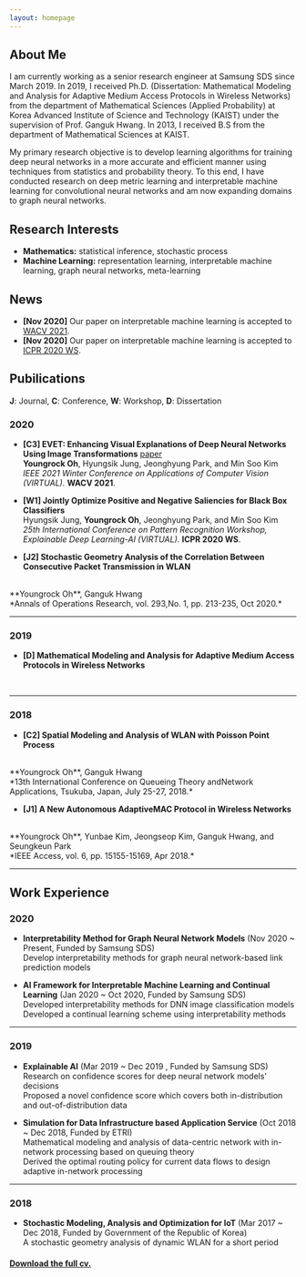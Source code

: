 ```yaml
---
layout: homepage
---
```


## About Me

I am currently working as a senior research engineer at Samsung SDS since March 2019. 
In 2019, I received Ph.D. (Dissertation: Mathematical Modeling and Analysis for Adaptive Medium Access Protocols in Wireless Networks) from the department of Mathematical Sciences (Applied Probability) at Korea Advanced Institute of Science and Technology (KAIST) under the supervision of Prof. Ganguk Hwang.
In 2013, I received B.S from the department of Mathematical Sciences at KAIST.

My primary research objective is to develop learning algorithms for training deep neural networks in a more accurate and efficient manner using techniques from statistics and probability theory. 
To this end, I have conducted research on deep metric learning and interpretable machine learning for convolutional neural networks and am now expanding domains to graph neural networks.

## Research Interests

- **Mathematics:** statistical inference, stochastic process
- **Machine Learning:** representation learning, interpretable machine learning, graph neural networks, meta-learning

## News

- **[Nov 2020]** Our paper on interpretable machine learning is accepted to [WACV 2021](http://wacv2021.thecvf.com/home).
- **[Nov 2020]** Our paper on interpretable machine learning is accepted to [ICPR 2020 WS](https://edl-ai-icpr.labri.fr/).

## Pubilications

**J**: Journal, **C**: Conference, **W**: Workshop, **D**: Dissertation

### 2020
- **[C3] EVET: Enhancing Visual Explanations of Deep Neural Networks Using Image Transformations**
[paper](https://openaccess.thecvf.com/content/WACV2021/html/Oh_EVET_Enhancing_Visual_Explanations_of_Deep_Neural_Networks_Using_Image_WACV_2021_paper.html)
  <br>
  **Youngrock Oh**, Hyungsik Jung, Jeonghyung Park, and Min Soo Kim
  <br>
  *IEEE 2021 Winter Conference on Applications of Computer Vision (VIRTUAL).* **WACV 2021**.
  <br>  

- **[W1] Jointly Optimize Positive and Negative Saliencies for Black Box Classifiers**
  <br>
  Hyungsik Jung, **Youngrock Oh**, Jeonghyung Park, and Min Soo Kim
  <br>
  *25th International Conference on Pattern Recognition Workshop, Explainable Deep Learning-AI (VIRTUAL).* **ICPR 2020 WS**.
  <br>  
  
- **[J2] Stochastic Geometry Analysis of the Correlation Between Consecutive Packet Transmission in WLAN**
 <br>
 **Youngrock Oh**, Ganguk Hwang
 <br>
 *Annals of Operations Research, vol. 293,No. 1, pp. 213-235, Oct 2020.*
 <br>

---
### 2019
- **[D] Mathematical Modeling and Analysis for Adaptive Medium Access Protocols in Wireless Networks**
<br>

---
### 2018
- **[C2] Spatial Modeling and Analysis of WLAN with Poisson Point Process**
<br>
**Youngrock Oh**, Ganguk Hwang
<br>
*13th  International  Conference  on  Queueing  Theory  andNetwork Applications,
Tsukuba, Japan, July 25-27, 2018.*
<br>

- **[J1] A New Autonomous AdaptiveMAC Protocol in Wireless Networks**
<br>
**Youngrock Oh**, Yunbae Kim, Jeongseop Kim, Ganguk Hwang, and Seungkeun Park
<br>
*IEEE Access, vol. 6, pp. 15155-15169, Apr 2018.*
<br>

---
## Work Experience
<!--
### 2021
- **XAI-assisted Representation Learning**
(Jan 2021 ~ Present, Funded by Samsung SDS)
<br>
Deep metric learning on the embeddings extracted through saliency methods
---
-->
### 2020
- **Interpretability Method for Graph Neural Network Models**
(Nov 2020 ~ Present, Funded by Samsung SDS)
<br> Develop interpretability methods for graph neural network-based link prediction models

- **AI Framework for Interpretable Machine Learning and Continual Learning**
(Jan 2020 ~ Oct 2020, Funded by Samsung SDS)
<br> Developed interpretability methods for DNN image classification models
<br> Developed a continual learning scheme using interpretability methods

---
### 2019
- **Explainable AI**
(Mar 2019 ~ Dec 2019
, Funded by Samsung SDS)
<br> Research on confidence scores for deep neural network models' decisions
<br> Proposed a novel confidence score which covers both in-distribution and out-of-distribution data

- **Simulation for Data Infrastructure based Application Service**
(Oct 2018 ~ Dec 2018, Funded by ETRI)
<br> Mathematical modeling and analysis of data-centric network with in-network processing based on queuing theory
<br> Derived the optimal routing policy for current data flows to design adaptive in-network processing

---
### 2018
- **Stochastic Modeling, Analysis and Optimization for IoT**
(Mar 2017 ~ Dec 2018,
Funded by Government of the Republic of Korea)
<br> A stochastic geometry analysis of dynamic WLAN for a short period

#### [Download the full cv.]({{site.cv}})
<!--
- **Meta-Transfer Learning for Few-Shot Learning**
  <br>
  Qianru Sun\*, **Yaoyao Liu\***, Tat-Seng Chua, Bernt Schiele
  <br>
  IEEE Conference on Computer Vision and Pattern Recognition. **CVPR 2019**.
  <br>
  [[PDF](http://openaccess.thecvf.com/content_CVPR_2019/papers/Sun_Meta-Transfer_Learning_for_Few-Shot_Learning_CVPR_2019_paper.pdf)] [[Code](https://github.com/yaoyao-liu/meta-transfer-learning)] [[Project](https://mtl.yyliu.net/)]


## Selected Talks

- **Learning to Self-Train for Semi-Supervised Few-Shot Classification**
  <br>
  NeurIPS Official Meetups
  <br>
  Beijing, China, December 2019 [[Slides](https://people.mpi-inf.mpg.de/~yaliu/files/learning-to-self-train-slides.pdf)]

- **Multi-Class Incremental Learning**
  <br>
  School of Computer Science and Engineering, Nanyang Technological University
  <br>
  Singapore, July 2019 [[Slides](https://people.mpi-inf.mpg.de/~yaliu/files/multi-class-incremental-learning.pdf)]

- **Meta-Transfer Learning for Few-Shot Learning**
  <br>
  School of Computing, National University of Singapore
  <br>
  Singapore, April 2019 [[Slides](https://people.mpi-inf.mpg.de/~yaliu/files/meta-transfer-learning-slides.pdf)]

## Services

- Co-organizer: [ACM MM Asia 2020](https://mmasia2020.org/).
- Conference Reviewers: [NeurIPS 2020](https://neurips.cc/Conferences/2020), and [CVPR 2020](http://cvpr2020.thecvf.com/).
- Journal Reviewers: [T-PAMI](https://ieeexplore.ieee.org/xpl/RecentIssue.jsp?punumber=34), and [IJCV](https://www.springer.com/journal/11263).
-->